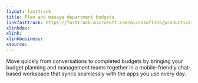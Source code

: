 ```yaml
---
layout: fasttrack
title: Plan and manage department budgets
linkfasttrack: https://fasttrack.microsoft.com/microsoft365/productivitylibrary/Plan-and-manage-department-budgets 
xlinkdev: 
xlink: 
xlinkbusiness: 
xsource: 
---
```

Move quickly from conversations to completed budgets by bringing your budget planning and management teams together in a mobile-friendly chat-based workspace that syncs seamlessly with the apps you use every day.